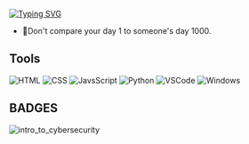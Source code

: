 [![Typing SVG](https://readme-typing-svg.herokuapp.com?font=comfortaa&color=FFFFFF&size=30&width=500&lines=HELLO+WORLD!;Computer+Science+Student;WELCOME❤️)](https://git.io/typing-svg)



- 🌱Don't compare your day 1 to someone's day 1000.

## Tools

![HTML](https://img.icons8.com/color/48/000000/html-5--v1.png)
![CSS](https://img.icons8.com/color/48/000000/css3.png)
![JavsScript](https://img.icons8.com/color/48/000000/javascript--v1.png)
![Python](https://upload.wikimedia.org/48/000000/wikipedia/commons/thumb/c/c3/Python-logo-notext.svg/1200px-Python-logo-notext.svg.png)
![VSCode](https://img.icons8.com/color/48/visual-studio-code-2019.png)
![Windows](https://img.icons8.com/color/48/windows-10.png)

## BADGES
![intro_to_cybersecurity](https://images.credly.com/size/140x140/images/af8c6b4e-fc31-47c4-8dcb-eb7a2065dc5b/I2CS__1_.png)


